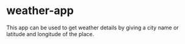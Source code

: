 # weather-app

This app can be used to get weather details by giving a city name or latitude and longitude of the place.
